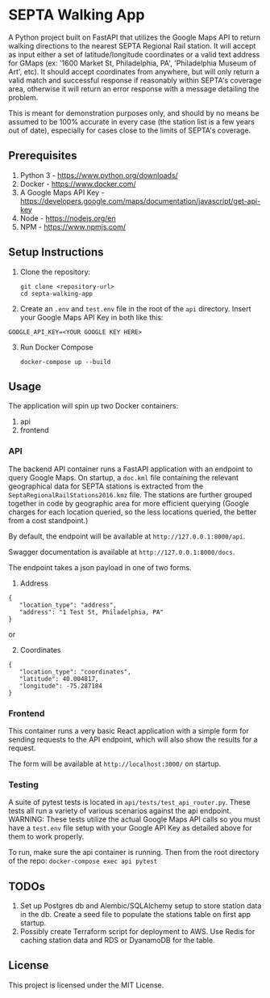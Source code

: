 # SEPTA Walking App

A Python project built on FastAPI that utilizes the Google Maps API to return walking directions to the nearest SEPTA Regional Rail station. It will accept as input either a set of latitude/longitude coordinates or a valid text address for GMaps (ex: '1600 Market St, Philadelphia, PA', 'Philadelphia Museum of Art', etc). It should accept coordinates from anywhere, but will only return a valid match and successful response if reasonably within SEPTA's coverage area, otherwise it will return an error response with a message detailing the problem.

This is meant for demonstration purposes only, and should by no means be assumed to be 100% accurate in every case (the station list is a few years out of date), especially for cases close to the limits of SEPTA's coverage.

## Prerequisites

1. Python 3 - <https://www.python.org/downloads/>
2. Docker - <https://www.docker.com/>
3. A Google Maps API Key - <https://developers.google.com/maps/documentation/javascript/get-api-key>
4. Node - <https://nodejs.org/en>
5. NPM - <https://www.npmjs.com/>

## Setup Instructions

1. Clone the repository:
   ```
   git clone <repository-url>
   cd septa-walking-app
   ```

2. Create an `.env` and `test.env` file in the root of the `api` directory. Insert your Google Maps API Key in both like this:
```
GOOGLE_API_KEY=<YOUR GOOGLE KEY HERE>
```

3. Run Docker Compose
   ```
   docker-compose up --build
   ```

## Usage

The application will spin up two Docker containers:

1. api
2. frontend

### API

The backend API container runs a FastAPI application with an endpoint to query Google Maps. On startup, a `doc.kml` file containing the relevant geographical data for SEPTA stations is extracted from the `SeptaRegionalRailStations2016.kmz` file. The stations are further grouped together in code by geographic area for more efficient querying (Google charges for each location queried, so the less locations queried, the better from a cost standpoint.)

By default, the endpoint will be available at `http://127.0.0.1:8000/api`.

Swagger documentation is available at `http://127.0.0.1:8000/docs`.

The endpoint takes a json payload in one of two forms.

1. Address

```
{
   "location_type": "address",
   "address": "1 Test St, Philadelphia, PA"
}
```

or

2. Coordinates

```
{
   "location_type": "coordinates",
   "latitude": 40.004817,
   "longitude": -75.287184
}
```

### Frontend

This container runs a very basic React application with a simple form for sending requests to the API endpoint, which will also show the results for a request.

The form will be available at `http://localhost:3000/` on startup.

### Testing

A suite of pytest tests is located in `api/tests/test_api_router.py`. These tests all run a variety of various scenarios against the api endpoint. WARNING: These tests utilize the actual Google Maps API calls so you must have a `test.env` file setup with your Google API Key as detailed above for them to work properly.

To run, make sure the api container is running. Then from the root directory of the repo: `docker-compose exec api pytest`

## TODOs

1. Set up Postgres db and Alembic/SQLAlchemy setup to store station data in the db. Create a seed file to populate the stations table on first app startup.
2. Possibly create Terraform script for deployment to AWS. Use Redis for caching station data and RDS or DyanamoDB for the table.

## License

This project is licensed under the MIT License.